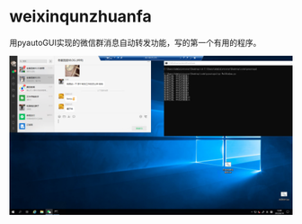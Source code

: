 # weixinqunzhuanfa
用pyautoGUI实现的微信群消息自动转发功能，写的第一个有用的程序。

![实现情况参考](https://github.com/wantrush/weixinqunzhuanfa/blob/main/%E5%AE%9E%E7%8E%B0.png)
